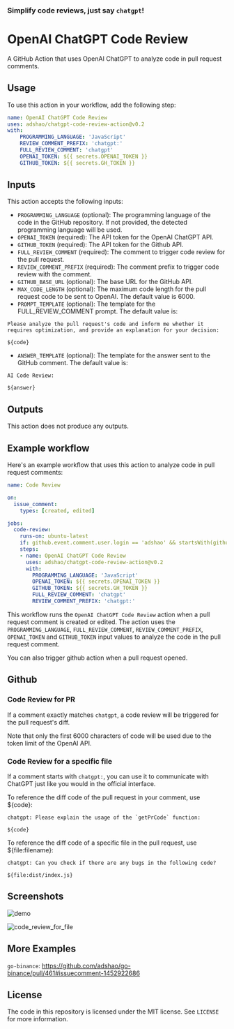 ### Simplify code reviews, just say `chatgpt`!

# OpenAI ChatGPT Code Review

A GitHub Action that uses OpenAI ChatGPT to analyze code in pull request comments.

## Usage

To use this action in your workflow, add the following step:

```yaml
name: OpenAI ChatGPT Code Review
uses: adshao/chatgpt-code-review-action@v0.2
with:
    PROGRAMMING_LANGUAGE: 'JavaScript'
    REVIEW_COMMENT_PREFIX: 'chatgpt:'
    FULL_REVIEW_COMMENT: 'chatgpt'
    OPENAI_TOKEN: ${{ secrets.OPENAI_TOKEN }}
    GITHUB_TOKEN: ${{ secrets.GH_TOKEN }}
```

## Inputs

This action accepts the following inputs:

- `PROGRAMMING_LANGUAGE` (optional): The programming language of the code in the GitHub repository. If not provided, the detected programming language will be used.
- `OPENAI_TOKEN` (required): The API token for the OpenAI ChatGPT API.
- `GITHUB_TOKEN` (required): The API token for the Github API.
- `FULL_REVIEW_COMMENT` (required): The comment to trigger code review for the pull request.
- `REVIEW_COMMENT_PREFIX` (required): The comment prefix to trigger code review with the comment.
- `GITHUB_BASE_URL` (optional): The base URL for the GitHub API.
- `MAX_CODE_LENGTH` (optional): The maximum code length for the pull request code to be sent to OpenAI. The default value is 6000.
- `PROMPT_TEMPLATE` (optional): The template for the FULL_REVIEW_COMMENT prompt. The default value is:
```
Please analyze the pull request's code and inform me whether it requires optimization, and provide an explanation for your decision:

${code}
```
- `ANSWER_TEMPLATE` (optional): The template for the answer sent to the GitHub comment. The default value is:
```
AI Code Review:

${answer}
```

## Outputs

This action does not produce any outputs.

## Example workflow

Here's an example workflow that uses this action to analyze code in pull request comments:

```yaml
name: Code Review

on:
  issue_comment:
    types: [created, edited]

jobs:
  code-review:
    runs-on: ubuntu-latest
    if: github.event.comment.user.login == 'adshao' && startsWith(github.event.comment.body, 'chatgpt')
    steps:
    - name: OpenAI ChatGPT Code Review
      uses: adshao/chatgpt-code-review-action@v0.2
      with:
        PROGRAMMING_LANGUAGE: 'JavaScript'
        OPENAI_TOKEN: ${{ secrets.OPENAI_TOKEN }}
        GITHUB_TOKEN: ${{ secrets.GH_TOKEN }}
        FULL_REVIEW_COMMENT: 'chatgpt'
        REVIEW_COMMENT_PREFIX: 'chatgpt:'
```

This workflow runs the `OpenAI ChatGPT Code Review` action when a pull request comment is created or edited. The action uses the `PROGRAMMING_LANGUAGE`, `FULL_REVIEW_COMMENT`, `REVIEW_COMMENT_PREFIX`, `OPENAI_TOKEN` and `GITHUB_TOKEN` input values to analyze the code in the pull request comment.

You can also trigger github action when a pull request opened.

## Github

### Code Review for PR

If a comment exactly matches `chatgpt`, a code review will be triggered for the pull request's diff.

Note that only the first 6000 characters of code will be used due to the token limit of the OpenAI API.

### Code Review for a specific file

If a comment starts with `chatgpt:`, you can use it to communicate with ChatGPT just like you would in the official interface.

To reference the diff code of the pull request in your comment, use ${code}:

```
chatgpt: Please explain the usage of the `getPrCode` function:

${code}
```

To reference the diff code of a specific file in the pull request, use ${file:filename}:

```
chatgpt: Can you check if there are any bugs in the following code?

${file:dist/index.js}
```

## Screenshots

![demo](https://pbs.twimg.com/media/FqOsplnaMAERrgP?format=jpg&name=large)

![code_review_for_file](https://pbs.twimg.com/media/FqvwanLaIAAd2l6?format=jpg&name=large)

## More Examples

`go-binance`: https://github.com/adshao/go-binance/pull/461#issuecomment-1452922686

## License

The code in this repository is licensed under the MIT license. See `LICENSE` for more information.
